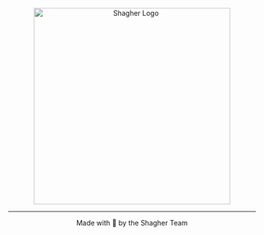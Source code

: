 <p align="center">
  <a href="https://shagher.net" target="_blank">
    <img src="https://raw.githubusercontent.com/shagher/art/refs/heads/main/logo/logo-dark-transparent-landscape.png" width="400" alt="Shagher Logo">
  </a>
</p>

---

<p align="center">Made with 💙 by the Shagher Team</p>
